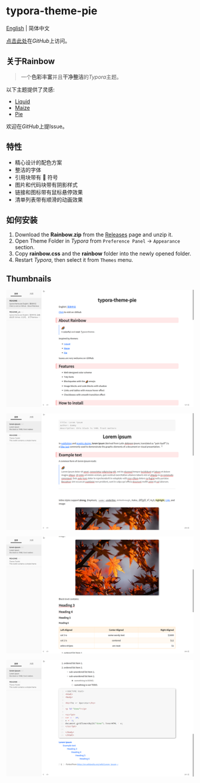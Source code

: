 # typora-theme-pie

[English](README.md) | 简体中文

[点击此处](https://github.com/garyzhang2002/typora-theme-rainbow)在*GitHub*上访问。

## 关于Rainbow

> 一个**色彩丰富**并且**干净整洁**的*Typora*主题。

以下主题提供了灵感:

+ [Liquid](https://github.com/Fentaniao/Liquid)
+ [Maize](https://github.com/BEATREE/typora-maize-theme)
+ [Pie](https://github.com/kevinzhao2233/typora-theme-pie)

欢迎在*GitHub*上提Issue。

## 特性

+ 精心设计的配色方案
+ 整洁的字体
+ 引用块带有 :rainbow: 符号
+ 图片和代码块带有阴影样式
+ 链接和图标带有鼠标悬停效果
+ 清单列表带有顺滑的动画效果

## 如何安装

1. Download the **Rainbow.zip** from the [Releases](https://github.com/garyzhang2002/typora-theme-rainbow/releases) page and unzip it.
2. Open Theme Folder in *Typora* from `Preference Panel` → `Appearance` section.
3. Copy **rainbow.css** and the **rainbow** folder into the newly opened folder.
4. Restart *Typora*, then select it from `Themes` menu.

## Thumbnails

![pic1](media/pic1.png)

![pic2](media/pic2.png)

![pic3](media/pic3.png)

![pic4](media/pic4.png)